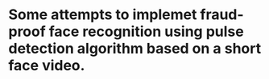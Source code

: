 # Some attempts to implemet fraud-proof face recognition using pulse detection algorithm based on a short face video.
